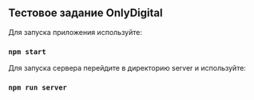 ## Тестовое задание OnlyDigital

Для запуска приложения используйте:
### `npm start`
Для запуска сервера перейдите в директорию server и используйте:
### `npm run server`
